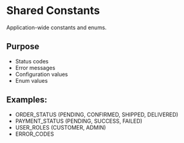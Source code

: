 # Shared Constants

Application-wide constants and enums.

## Purpose
- Status codes
- Error messages
- Configuration values
- Enum values

## Examples:
- ORDER_STATUS (PENDING, CONFIRMED, SHIPPED, DELIVERED)
- PAYMENT_STATUS (PENDING, SUCCESS, FAILED)
- USER_ROLES (CUSTOMER, ADMIN)
- ERROR_CODES
